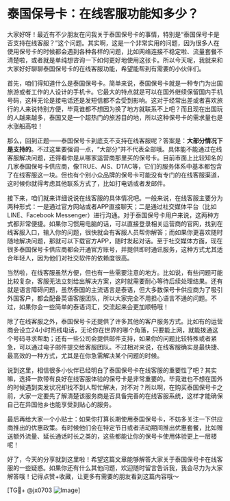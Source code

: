 # 泰国保号卡：在线客服功能知多少？

大家好呀！最近有不少朋友在问我关于泰国保号卡的事情，特别是“泰国保号卡是否支持在线客服？”这个问题。其实啊，这是一个非常实用的问题，因为很多人在使用保号卡的时候都会遇到各种各样的问题，比如网络连接不稳定啦、流量套餐不清楚啦，或者就是单纯想咨询一下如何更好地使用这张卡。所以今天呢，我就来和大家好好聊聊泰国保号卡的在线客服功能，希望能帮到有需要的小伙伴们。

首先，咱们得知道什么是泰国保号卡。简单来说，泰国保号卡就是一种专门为出国旅游或者工作的人设计的手机卡。它最大的特点就是可以在国外继续保留国内手机号码，这样无论是接电话还是发短信都不会受到影响。这对于经常出差或者喜欢旅行的人来说特别方便，毕竟谁都不想因为换了地方就联系不上吧？而且现在出国玩的人越来越多，泰国又是一个超热门的旅游目的地，所以这种保号卡的需求量也是水涨船高啦！

那么，回到正题——泰国保号卡到底支不支持在线客服呢？答案是：**大部分情况下是支持的**。不过这里要强调一点，“大部分”并不代表全部哦。具体能不能通过在线客服解决问题，还得看你是从哪家运营商那里买的保号卡。目前市面上比较知名的几家泰国保号卡供应商，像TRUE、AIS、DTAC等，它们的服务体系中基本都包含了在线客服这一块。但也有个别小众品牌的保号卡可能没有专门的在线客服渠道，这时候你就得考虑其他联系方式了，比如打电话或者发邮件。

接下来，咱们就来详细说说在线客服的具体情况吧。一般来说，在线客服主要分为两种形式：一是通过官方网站或者APP直接聊天；二是通过社交媒体平台（比如LINE、Facebook Messenger）进行沟通。对于泰国保号卡用户来说，这两种方式都非常便捷。如果你习惯用电脑的话，可以直接登录相关运营商的官网，找到在线客服入口，输入你的问题，很快就会有客服人员帮你解答；而如果你更喜欢随时随地解决问题，那就可以下载官方APP，随时发起对话。至于社交媒体方面，现在很多泰国保号卡供应商都会开通官方账号，并提供即时通讯服务，这种方式尤其适合年轻人，因为他们对社交软件的依赖度很高。

当然啦，在线客服虽然方便，但也有一些需要注意的地方。比如说，有些问题可能比较复杂，客服无法立刻给出解决方案，这时就需要耐心等待后续处理结果。还有就是语言障碍问题，虽然泰国的主流语言是泰语，但大多数保号卡供应商为了吸引外国客户，都会配备英语客服团队，所以大家完全不用担心语言不通的问题。不过，如果你会一些简单的泰语词汇，交流起来会更加顺畅哦！

除了在线客服之外，泰国保号卡还提供了许多其他的客户服务方式。比如有的运营商会设立24小时热线电话，无论你在世界的哪个角落，只要能上网，就能拨通这个号码寻求帮助；还有一些公司会提供邮件支持，如果你的问题比较特殊或者紧急，可以通过电子邮件提交给客服团队。不过相对来说，在线客服确实是最快捷、最高效的一种方式，尤其是在你急需解决某个问题的时候。

说到这里，相信很多小伙伴已经明白了泰国保号卡在线客服的重要性了吧？其实嘛，选择一款带有良好在线客服体验的保号卡是非常重要的。毕竟谁也不想在国外的时候遇到突发状况却找不到人帮忙解决，对不对？所以啊，在购买泰国保号卡之前，大家一定要先了解清楚该服务商是否具备完善的在线客服系统，这样才能确保自己在异国他乡也能享受到贴心的服务。

最后再给大家一个小贴士：如果你打算长期使用泰国保号卡，不妨多关注一下供应商推出的优惠政策。有时候他们会在特定节日或者活动期间推出优惠套餐，比如赠送额外流量、延长通话时长之类的，这些都能让你的保号卡使用体验更上一层楼呢！

好了，今天的分享就到这里啦！希望这篇文章能够解答大家关于泰国保号卡在线客服的一些疑惑。如果你还有什么其他问题，欢迎随时留言告诉我，我会尽力为大家解答哦！记得点赞+收藏，让更多有需要的朋友看到这篇内容哦～

[TG💪+ @jx0703 ![Image](https://github.com/user-attachments/assets/dbca1d08-cadb-493c-b0ec-ad6f7a83f270)]